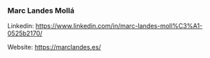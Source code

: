 ### Marc Landes Mollá 

Linkedin: https://www.linkedin.com/in/marc-landes-moll%C3%A1-0525b2170/

Website: https://marclandes.es/

